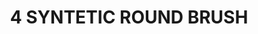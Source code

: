 ---
title: "4 SYNTETIC ROUND BRUSH"
price: "TBA"
desc: "Opis nije dostupan"
img_path: "/assets/img/A.MIG-8615.jpg"
brand: AMMO
available: true
cat: "tools"
subcat: "SYNTETIC BRUSHES"
subsubcat: "SS"
---